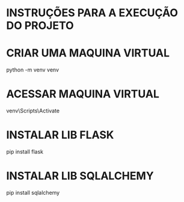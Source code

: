 # INSTRUÇÕES PARA A EXECUÇÃO DO PROJETO

# CRIAR UMA MAQUINA VIRTUAL
python -m venv venv

# ACESSAR MAQUINA VIRTUAL
venv\Scripts\Activate

# INSTALAR LIB FLASK
pip install flask

# INSTALAR LIB SQLALCHEMY
pip install sqlalchemy

